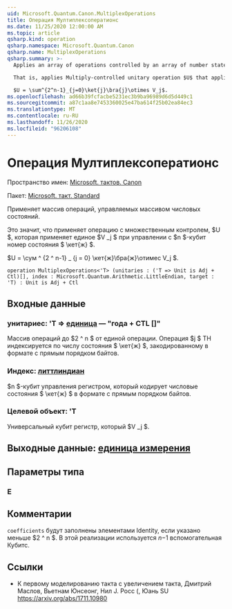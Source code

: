 ```yaml
---
uid: Microsoft.Quantum.Canon.MultiplexOperations
title: Операция Мултиплексоператионс
ms.date: 11/25/2020 12:00:00 AM
ms.topic: article
qsharp.kind: operation
qsharp.namespace: Microsoft.Quantum.Canon
qsharp.name: MultiplexOperations
qsharp.summary: >-
  Applies an array of operations controlled by an array of number states.

  That is, applies Multiply-controlled unitary operation $U$ that applies a unitary $V_j$ when controlled by $n$-qubit number state $\ket{j}$.

  $U = \sum^{2^n-1}_{j=0}\ket{j}\bra{j}\otimes V_j$.
ms.openlocfilehash: ad66b39fcfacbe5231ec3b9ba96989d6d5d449c1
ms.sourcegitcommit: a87c1aa8e7453360025e47ba614f25b02ea84ec3
ms.translationtype: MT
ms.contentlocale: ru-RU
ms.lasthandoff: 11/26/2020
ms.locfileid: "96206108"
---
```

# <a name="multiplexoperations-operation"></a>Операция Мултиплексоператионс

Пространство имен: [Microsoft. тактов. Canon](xref:Microsoft.Quantum.Canon)

Пакет: [Microsoft. такт. Standard](https://nuget.org/packages/Microsoft.Quantum.Standard)


Применяет массив операций, управляемых массивом числовых состояний.

Это значит, что применяет операцию с множественным контролем, $U $, которая применяет единое $V _j $ при управлении с $n $-кубит номер состояния $ \кет{ж} $.

$U = \сум ^ {2 ^ n-1} _ {j = 0} \кет{ж}\бра{ж}\отимес V_j $.

```qsharp
operation MultiplexOperations<'T> (unitaries : ('T => Unit is Adj + Ctl)[], index : Microsoft.Quantum.Arithmetic.LittleEndian, target : 'T) : Unit is Adj + Ctl
```


## <a name="input"></a>Входные данные

### <a name="unitaries--t--unit--is-adj--ctl"></a>унитариес: 'T => [единица](xref:microsoft.quantum.lang-ref.unit)  — "года + CTL []"

Массив операций до $2 ^ n $ от единой операции. Операция $j $ TH индексируется по числу состояния $ \кет{ж} $, закодированному в формате с прямым порядком байтов.


### <a name="index--littleendian"></a>Индекс: [литтлиндиан](xref:Microsoft.Quantum.Arithmetic.LittleEndian)

$n $-кубит управления регистром, который кодирует числовые состояния $ \кет{ж} $ в формате с прямым порядком байтов.


### <a name="target--t"></a>Целевой объект: 'T

Универсальный кубит регистр, который $V _j $.



## <a name="output--unit"></a>Выходные данные: [единица измерения](xref:microsoft.quantum.lang-ref.unit)



## <a name="type-parameters"></a>Параметры типа

### <a name="t"></a>Е



## <a name="remarks"></a>Комментарии

`coefficients` будут заполнены элементами Identity, если указано меньше $2 ^ n $. В этой реализации используется $n-$1 вспомогательная Кубитс.

## <a name="references"></a>Ссылки

- К первому моделированию такта с увеличением такта, Дмитрий Маслов, Вьетнам Юнсеонг, Нил J. Росс (, Юань SU https://arxiv.org/abs/1711.10980